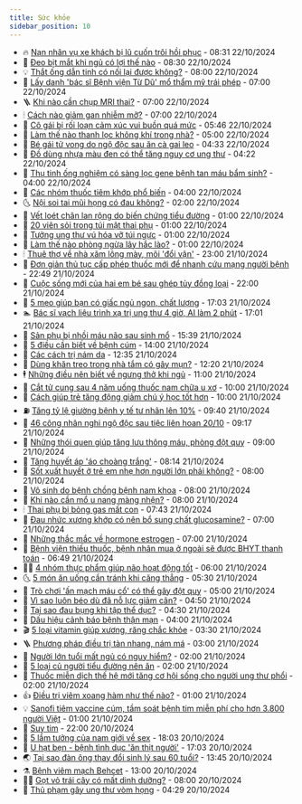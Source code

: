 ```yaml
---
title: Sức khỏe
sidebar_position: 10
---
```


<!-- vnexpress-suc-khoe:START -->
- 🔥 [Nạn nhân vụ xe khách bị lũ cuốn trôi hồi phục](https://vnexpress.net/nan-nhan-vu-xe-khach-bi-lu-cuon-troi-hoi-phuc-4807034.html) - 08:31 22/10/2024
- 🥰 [Đeo bịt mắt khi ngủ có lợi thế nào](https://vnexpress.net/deo-bit-mat-khi-ngu-co-loi-the-nao-4804742.html) - 08:30 22/10/2024
- 💡 [Thắt ống dẫn tinh có nối lại được không?](https://vnexpress.net/that-ong-dan-tinh-co-noi-lai-duoc-khong-4806949.html) - 08:00 22/10/2024
- 🤗 [Lấy danh &#39;bác sĩ Bệnh viện Từ Dũ&#39; mổ thẩm mỹ trái phép](https://vnexpress.net/lay-danh-bac-si-benh-vien-tu-du-mo-tham-my-trai-phep-4807039.html) - 07:00 22/10/2024
- 🪜 [Khi nào cần chụp MRI thai?](https://vnexpress.net/khi-nao-can-chup-mri-thai-4807032.html) - 07:00 22/10/2024
- 🕯 [Cách nào giảm gan nhiễm mỡ?](https://vnexpress.net/cach-nao-giam-gan-nhiem-mo-4806984.html) - 07:00 22/10/2024
- 🤭 [Cô gái bị rối loạn cảm xúc vui buồn quá mức](https://vnexpress.net/co-gai-19-tuoi-nhap-vien-tam-than-sau-tang-ham-muon-bat-thuong-4807003.html) - 05:46 22/10/2024
- 👀 [Làm thế nào thanh lọc không khí trong nhà?](https://vnexpress.net/lam-the-nao-thanh-loc-khong-khi-trong-nha-4806966.html) - 05:00 22/10/2024
- 🌋 [Bé gái tử vong do ngộ độc sau ăn cà gai leo](https://vnexpress.net/be-gai-tu-vong-do-ngo-doc-sau-an-ca-gai-leo-4807001.html) - 04:33 22/10/2024
- 🫶 [Đồ dùng nhựa màu đen có thể tăng nguy cơ ung thư](https://vnexpress.net/do-dung-nhua-mau-den-co-the-tang-nguy-co-ung-thu-4806998.html) - 04:22 22/10/2024
- 🦆 [Thụ tinh ống nghiệm có sàng lọc gene bệnh tan máu bẩm sinh?](https://vnexpress.net/thu-tinh-ong-nghiem-co-sang-loc-gene-benh-tan-mau-bam-sinh-4806946.html) - 04:00 22/10/2024
- 🚀 [Các nhóm thuốc tiêm khớp phổ biến](https://vnexpress.net/cac-nhom-thuoc-tiem-khop-pho-bien-4806933.html) - 04:00 22/10/2024
- 🌜 [Nội soi tai mũi họng có đau không?](https://vnexpress.net/noi-soi-tai-mui-hong-co-dau-khong-4806767.html) - 02:00 22/10/2024
- 🧰 [Vết loét chân lan rộng do biến chứng tiểu đường](https://vnexpress.net/vet-loet-chan-lan-rong-do-bien-chung-tieu-duong-4806763.html) - 01:00 22/10/2024
- 💫 [20 viên sỏi trong túi mật thai phụ](https://vnexpress.net/20-vien-soi-trong-tui-mat-thai-phu-4806757.html) - 01:00 22/10/2024
- 🌝 [Tưởng ung thư vú hóa vỡ túi ngực](https://vnexpress.net/tuong-ung-thu-vu-hoa-vo-tui-nguc-4806756.html) - 01:00 22/10/2024
- 🗽 [Làm thế nào phòng ngừa lây hắc lào?](https://vnexpress.net/lam-the-nao-phong-ngua-lay-hac-lao-4806752.html) - 01:00 22/10/2024
- 🕯 [Thuê thợ về nhà xăm lông mày, môi &#39;đổi vận&#39;](https://vnexpress.net/thue-tho-ve-nha-xam-long-may-moi-doi-van-4799150.html) - 23:00 21/10/2024
- 🦅 [Đơn giản thủ tục cấp phép thuốc mới để nhanh cứu mạng người bệnh](https://vnexpress.net/go-vuong-de-nguoi-benh-som-tiep-can-thuoc-moi-4806791.html) - 22:49 21/10/2024
- 🦆 [Cuộc sống mới của hai em bé sau ghép tủy đồng loại](https://vnexpress.net/cuoc-song-moi-cua-hai-em-be-sau-ghep-tuy-dong-loai-4801552.html) - 22:00 21/10/2024
- 🎊 [5 mẹo giúp bạn có giấc ngủ ngon, chất lượng](https://vnexpress.net/5-meo-giup-ban-co-giac-ngu-ngon-chat-luong-4806146.html) - 17:03 21/10/2024
- 🏊 [Bác sĩ vạch liệu trình xạ trị ung thư 4 giờ, AI làm 2 phút](https://vnexpress.net/bac-si-vach-lieu-trinh-xa-tri-ung-thu-4-gio-ai-lam-2-phut-4806333.html) - 17:01 21/10/2024
- 📝 [Sản phụ bị nhồi máu não sau sinh mổ](https://vnexpress.net/san-phu-bi-nhoi-mau-nao-sau-sinh-mo-4806814.html) - 15:39 21/10/2024
- 💯 [5 điều cần biết về bệnh cúm](https://vnexpress.net/5-dieu-can-biet-ve-benh-cum-4806801.html) - 14:00 21/10/2024
- 🌊 [Các cách trị nám da](https://vnexpress.net/cac-cach-tri-nam-da-4806721.html) - 12:35 21/10/2024
- 🚀 [Dùng khăn treo trong nhà tắm có gây mụn?](https://vnexpress.net/dung-khan-treo-trong-nha-tam-co-gay-mun-4806637.html) - 12:20 21/10/2024
- 🕴 [Những điều nên biết về ngưng thở khi ngủ](https://vnexpress.net/nhung-dieu-nen-biet-ve-ngung-tho-khi-ngu-4806666.html) - 11:00 21/10/2024
- 🗽 [Cắt tử cung sau 4 năm uống thuốc nam chữa u xơ](https://vnexpress.net/cat-tu-cung-sau-4-nam-uong-thuoc-nam-chua-u-xo-4806657.html) - 10:00 21/10/2024
- 🎡 [Cách giúp trẻ tăng động giảm chú ý học tốt hơn](https://vnexpress.net/cach-giup-tre-tang-dong-giam-chu-y-hoc-tot-hon-4806561.html) - 10:00 21/10/2024
- ⛽️ [Tăng tỷ lệ giường bệnh y tế tư nhân lên 10%](https://vnexpress.net/tang-ty-le-giuong-benh-y-te-tu-nhan-len-10-4806594.html) - 09:40 21/10/2024
- 🦆 [46 công nhân nghi ngộ độc sau tiệc liên hoan 20/10](https://vnexpress.net/46-cong-nhan-nhap-vien-sau-bua-lien-hoan-20-10-4806667.html) - 09:17 21/10/2024
- 🤩 [Những thói quen giúp tăng lưu thông máu, phòng đột quỵ](https://vnexpress.net/nhung-thoi-quen-giup-tang-luu-thong-mau-phong-dot-quy-4806553.html) - 09:00 21/10/2024
- 🦒 [Tăng huyết áp &#39;áo choàng trắng&#39;](https://vnexpress.net/tang-huyet-ap-ao-choang-trang-4806629.html) - 08:14 21/10/2024
- 💫 [Sốt xuất huyết ở trẻ em nhẹ hơn người lớn phải không?](https://vnexpress.net/sot-xuat-huyet-o-tre-em-nhe-hon-nguoi-lon-phai-khong-4806617.html) - 08:00 21/10/2024
- 🐘 [Vô sinh do bệnh chồng bệnh nam khoa](https://vnexpress.net/vo-sinh-do-benh-chong-benh-nam-khoa-4806602.html) - 08:00 21/10/2024
- 🚀 [Khi nào cần mổ u nang màng nhện?](https://vnexpress.net/khi-nao-can-mo-u-nang-mang-nhen-4806575.html) - 08:00 21/10/2024
- 🕯 [Thai phụ bị bỏng gas mất con](https://vnexpress.net/thai-phu-bi-bong-gas-mat-con-4806625.html) - 07:43 21/10/2024
- 🦏 [Đau nhức xương khớp có nên bổ sung chất glucosamine?](https://vnexpress.net/dau-nhuc-xuong-khop-co-nen-bo-sung-chat-glucosamine-4806550.html) - 07:00 21/10/2024
- 🦄 [Những thắc mắc về hormone estrogen](https://vnexpress.net/nhung-thac-mac-ve-hormone-estrogen-4806457.html) - 07:00 21/10/2024
- 🦒 [Bệnh viện thiếu thuốc, bệnh nhân mua ở ngoài sẽ được BHYT thanh toán](https://vnexpress.net/benh-vien-thieu-thuoc-benh-nhan-mua-o-ngoai-se-duoc-bhyt-thanh-toan-4806589.html) - 06:49 21/10/2024
- 👨‍🏫 [4 nhóm thực phẩm giúp não hoạt động tốt](https://vnexpress.net/4-nhom-thuc-pham-giup-nao-hoat-dong-tot-4806493.html) - 06:00 21/10/2024
- 🌜 [5 món ăn uống cần tránh khi căng thẳng](https://vnexpress.net/5-mon-an-uong-can-tranh-khi-cang-thang-4806536.html) - 05:30 21/10/2024
- 🚀 [Trò chơi &#39;ấn mạch máu cổ&#39; có thể gây đột quỵ](https://vnexpress.net/tro-choi-an-mach-mau-co-co-the-gay-dot-quy-4806440.html) - 05:00 21/10/2024
- 💃 [Vì sao luôn béo dù đã nỗ lực giảm cân?](https://vnexpress.net/vi-sao-luon-beo-du-da-no-luc-giam-can-4806447.html) - 04:50 21/10/2024
- 💯 [Tại sao đau bụng khi tập thể dục?](https://vnexpress.net/tai-sao-dau-bung-khi-tap-the-duc-4806459.html) - 04:30 21/10/2024
- 🤔 [Dấu hiệu cảnh báo bệnh thận mạn](https://vnexpress.net/dau-hieu-canh-bao-benh-than-man-4806480.html) - 04:00 21/10/2024
- 🎬 [5 loại vitamin giúp xương, răng chắc khỏe](https://vnexpress.net/5-loai-vitamin-giup-xuong-rang-chac-khoe-4806406.html) - 03:30 21/10/2024
- 🪜 [Phương pháp điều trị tàn nhang, nám má](https://vnexpress.net/phuong-phap-dieu-tri-tan-nhang-nam-ma-4806465.html) - 03:00 21/10/2024
- 🦣 [Người lớn tuổi mất ngủ có nguy hiểm?](https://vnexpress.net/nguoi-lon-tuoi-mat-ngu-co-nguy-hiem-4806148.html) - 02:00 21/10/2024
- 🧐 [5 loại củ người tiểu đường nên ăn](https://vnexpress.net/5-loai-cu-nguoi-tieu-duong-nen-an-4806411.html) - 02:00 21/10/2024
- 🤡 [Thuốc miễn dịch thế hệ mới tăng cơ hội sống cho người ung thư phổi](https://vnexpress.net/thuoc-mien-dich-the-he-moi-tang-co-hoi-song-cho-nguoi-ung-thu-phoi-4806039.html) - 02:00 21/10/2024
- 👍 [Điều trị viêm xoang hàm như thế nào?](https://vnexpress.net/dieu-tri-viem-xoang-ham-nhu-the-nao-4806351.html) - 01:00 21/10/2024
- 💡 [Sanofi tiêm vaccine cúm, tầm soát bệnh tim miễn phí cho hơn 3.800 người Việt](https://vnexpress.net/sanofi-tiem-vaccine-cum-tam-soat-benh-tim-mien-phi-cho-hon-3-800-nguoi-viet-4805611.html) - 01:00 21/10/2024
- 💯 [Suy tim](https://vnexpress.net/suy-tim-4805014.html) - 22:00 20/10/2024
- 🧠 [5 lầm tưởng của nam giới về sex](https://vnexpress.net/5-lam-tuong-cua-nam-gioi-ve-sex-4806173.html) - 18:03 20/10/2024
- 🎡 [U hạt bẹn - bệnh tình dục &#39;ăn thịt người&#39;](https://vnexpress.net/u-hat-ben-benh-tinh-duc-an-thit-nguoi-4803975.html) - 17:03 20/10/2024
- 🌏 [Tại sao đàn ông thay đổi sinh lý sau 60 tuổi?](https://vnexpress.net/tai-sao-dan-ong-thay-doi-sinh-ly-sau-60-tuoi-4805445.html) - 13:45 20/10/2024
- ⚗️ [Bệnh viêm mạch Behcet](https://vnexpress.net/benh-viem-mach-behcet-4798243.html) - 13:00 20/10/2024
- 👨‍🏫 [Gọt vỏ trái cây có mất dinh dưỡng?](https://vnexpress.net/got-vo-trai-cay-co-mat-dinh-duong-4806235.html) - 08:00 20/10/2024
- 🤖 [Thủ phạm gây ung thư vòm họng](https://vnexpress.net/thu-pham-gay-ung-thu-vom-hong-4806204.html) - 04:29 20/10/2024<!-- vnexpress-suc-khoe:END -->
